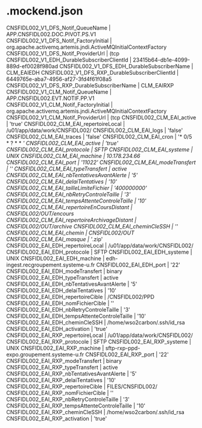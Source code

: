 # .mockend.json
CNSFIDL002_V1_DFS_Notif_QueueName	| APP.CNSFIDL002.DOC.PIVOT.PS.V1 
CNSFIDL002_V1_DFS_Notif_FactoryInitial	| org.apache.activemq.artemis.jndi.ActiveMQInitialContextFactory 
CNSFIDL002_V1_DFS_Notif_ProviderUrl	| (tcp 
CNSFIDL002_V1_EDH_DurableSubscriberClientId	| 23415b64-db1e-4099-889d-ef0028f980ad 
CNSFIDL002_V1_DFS_EDH_DurableSubscriberName	| CLM_EAIEDH 
CNSFIDL002_V1_DFS_RXP_DurableSubscriberClientId	| 6449765e-aba7-4956-af27-3fd4f61f08a5 
CNSFIDL002_V1_DFS_RXP_DurableSubscriberName	| CLM_EAIRXP 
CNSFIDL002_V1_CLM_Notif_QueueName	| APP.CNSFIDL002.EVT.NOTIF.PP.V1 
CNSFIDL002_V1_CLM_Notif_FactoryInitial	| org.apache.activemq.artemis.jndi.ActiveMQInitialContextFactory 
CNSFIDL002_V1_CLM_Notif_ProviderUrl	| (tcp 
CNSFIDL002_CLM_EAI_active	| 'true' 
CNSFIDL002_CLM_EAI_repertoireLocal	| /u01/app/data/work/CNSFIDL002/ 
CNSFIDL002_CLM_EAI_logs	| 'false' 
CNSFIDL002_CLM_EAI_traces	| 'false' 
CNSFIDL002_CLM_EAI_cron	| '* 0/5 * ? * * *' 
CNSFIDL002_CLM_EAI_active	| 'true' 
CNSFIDL002_CLM_EAI_protocole	| SFTP 
CNSFIDL002_CLM_EAI_systeme	| UNIX 
CNSFIDL002_CLM_EAI_machine	| 10.178.234.66 
CNSFIDL002_CLM_EAI_port	| '11022' 
CNSFIDL002_CLM_EAI_modeTransfert	| '' 
CNSFIDL002_CLM_EAI_typeTransfert	| active 
CNSFIDL002_CLM_EAI_nbTentativesAvantAlerte	| '5' 
CNSFIDL002_CLM_EAI_delaiTentatives	| '10' 
CNSFIDL002_CLM_EAI_tailleLimiteFichier	| '400000000' 
CNSFIDL002_CLM_EAI_nbRetryControleTaille	| '3' 
CNSFIDL002_CLM_EAI_tempsAttenteControleTaille	| '10' 
CNSFIDL002_CLM_EAI_repertoireEnCoursDistant	| CNSFIDL002/OUT/encours 
CNSFIDL002_CLM_EAI_repertoireArchivageDistant	| CNSFIDL002/OUT/archive 
CNSFIDL002_CLM_EAI_cheminCleSSH	| '' 
CNSFIDL002_CLM_EAI_chemin	| CNSFIDL002/OUT 
CNSFIDL002_CLM_EAI_masque	| '*.zip' 
CNSFIDL002_EAI_EDH_repertoireLocal	| /u01/app/data/work/CNSFIDL002/ 
CNSFIDL002_EAI_EDH_protocole	| SFTP 
CNSFIDL002_EAI_EDH_systeme	| UNIX 
CNSFIDL002_EAI_EDH_machine	| edh-ingest.recgroupement.systeme-u.fr 
CNSFIDL002_EAI_EDH_port	| '22' 
CNSFIDL002_EAI_EDH_modeTransfert	| binary 
CNSFIDL002_EAI_EDH_typeTransfert	| active 
CNSFIDL002_EAI_EDH_nbTentativesAvantAlerte	| '5' 
CNSFIDL002_EAI_EDH_delaiTentatives	| '10' 
CNSFIDL002_EAI_EDH_repertoireCible	| /CNSFIDL002/PPD 
CNSFIDL002_EAI_EDH_nomFichierCible	| '' 
CNSFIDL002_EAI_EDH_nbRetryControleTaille	| '3' 
CNSFIDL002_EAI_EDH_tempsAttenteControleTaille	| '10' 
CNSFIDL002_EAI_EDH_cheminCleSSH	|  /home/wso2carbon/.ssh/id_rsa 
CNSFIDL002_EAI_EDH_activation	| 'true' 
CNSFIDL002_EAI_RXP_repertoireLocal	| /u01/app/data/work/CNSFIDL002/ 
CNSFIDL002_EAI_RXP_protocole	| SFTP 
CNSFIDL002_EAI_RXP_systeme	| UNIX 
CNSFIDL002_EAI_RXP_machine	| sftp-rxp-ppd-expo.groupement.systeme-u.fr 
CNSFIDL002_EAI_RXP_port	| '22' 
CNSFIDL002_EAI_RXP_modeTransfert	| binary 
CNSFIDL002_EAI_RXP_typeTransfert	| active 
CNSFIDL002_EAI_RXP_nbTentativesAvantAlerte	| '5' 
CNSFIDL002_EAI_RXP_delaiTentatives	| '10' 
CNSFIDL002_EAI_RXP_repertoireCible	| FILES/CNSFIDL002/ 
CNSFIDL002_EAI_RXP_nomFichierCible	| '' 
CNSFIDL002_EAI_RXP_nbRetryControleTaille	| '3' 
CNSFIDL002_EAI_RXP_tempsAttenteControleTaille	| '10' 
CNSFIDL002_EAI_RXP_cheminCleSSH	|  /home/wso2carbon/.ssh/id_rsa 
CNSFIDL002_EAI_RXP_activation	| 'true' 
